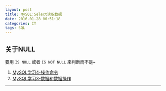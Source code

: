 ```yaml
---
layout: post
title: MySQL:Select读取数据
date: 2016-01-28 06:51:18
categories: IT
tags: SQL
---
```


## 关于NULL

要用 `IS NULL` 或者 `IS NOT NULL` 来判断而不是`=`

1. [MySQL学习4-操作命令](/2015/07/05/MySQL-operation/)
2. [MySQL学习3-数据和数据操作](/2015/07/05/MySQL-datatype-syntax/)

------
